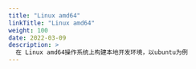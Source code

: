 ```yaml
---
title: "Linux amd64"
linkTitle: "Linux amd64"
weight: 100
date: 2022-03-09
description: >
  在 Linux amd64操作系统上构建本地开发环境，以ubuntu为例
---
```


